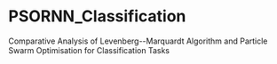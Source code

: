 # PSORNN_Classification
Comparative Analysis of Levenberg--Marquardt Algorithm and Particle Swarm Optimisation for Classification Tasks
